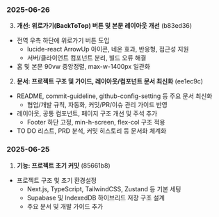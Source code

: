 ### 2025-06-26

3. **개선: 위로가기(BackToTop) 버튼 및 본문 레이아웃 개선** (b83ed36)
  - 전역 우측 하단에 위로가기 버튼 도입
    - lucide-react ArrowUp 아이콘, 네온 효과, 반응형, 접근성 지원
    - 서버/클라이언트 컴포넌트 분리, 빌드 오류 해결
  - 홈 및 본문 90vw 중앙정렬, max-w-1400px 일관화

2. **문서: 프로젝트 구조 및 가이드, 레이아웃/컴포넌트 문서 최신화** (ee1ec9c)
  - README, commit-guideline, github-config-setting 등 주요 문서 최신화
    - 협업/개발 규칙, 자동화, 커밋/PR/이슈 관리 가이드 반영
  - 레이아웃, 공통 컴포넌트, 페이지 구조 개선 및 주석 추가
    - Footer 하단 고정, min-h-screen, flex-col 구조 적용
  - TO DO 리스트, PRD 분석, 커밋 히스토리 등 문서화 체계화

### 2025-06-25

1. **기능: 프로젝트 초기 커밋** (85661b8)
  - 프로젝트 구조 및 초기 환경설정
    - Next.js, TypeScript, TailwindCSS, Zustand 등 기본 세팅
    - Supabase 및 IndexedDB 하이브리드 저장 구조 설계
    - 주요 문서 및 개발 가이드 추가
